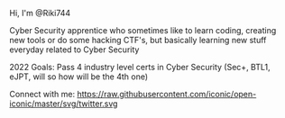 Hi, I'm @Riki744

Cyber Security apprentice who sometimes like to learn coding, creating new tools or do some hacking CTF's, but basically learning new stuff everyday related to Cyber Security

2022 Goals: Pass 4 industry level certs in Cyber Security (Sec+, BTL1, eJPT, will so how will be the 4th one)

Connect with me:
https://raw.githubusercontent.com/iconic/open-iconic/master/svg/twitter.svg
 



<!---
Riki744/Riki744 is a ✨ special ✨ repository because its `README.md` (this file) appears on your GitHub profile.
You can click the Preview link to take a look at your changes.
--->
